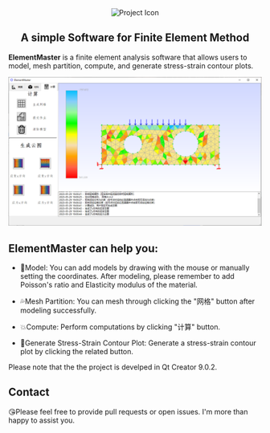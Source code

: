 <div align="center">
  <img src="./images/tubiao.ico" alt="Project Icon" width="150" height="150">
  <h2><strong>A simple Software for Finite Element Method</strong></h2>
</div>

**ElementMaster** is a finite element analysis software that allows users to model, mesh partition, compute, and generate stress-strain contour plots.

![Interface Screenshot](./images/userinterface.png)

## ElementMaster can help you:

- :eyes:Model: You can add models by drawing with the mouse or manually setting the coordinates. After modeling, please remember to add Poisson's ratio and Elasticity modulus of the material. 

- :sweat_drops:Mesh Partition: You can mesh through clicking the "网格" button after modeling successfully.

- :boom:Compute: Perform computations by clicking "计算" button.

- :raised_back_of_hand:Generate Stress-Strain Contour Plot: Generate a stress-strain contour plot by clicking the related button.

Please note that the the project is develped in Qt Creator 9.0.2.

## Contact

:kissing_heart:Please feel free to provide pull requests or open issues. I'm more than happy to assist you.

